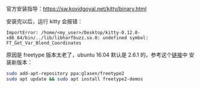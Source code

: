官方安装指导：https://sw.kovidgoyal.net/kitty/binary.html

安装完以后，运行 kitty 会报错： 
```
ImportError: /home/<my_user>/Desktop/kitty-0.12.0-x86_64/bin/../lib/libharfbuzz.so.0: undefined symbol: FT_Get_Var_Blend_Coordinates
```

原因是 freetype 版本太老了，ubuntu 16.04 默认是 2.6.1 的，参考这个[链接](http://ubuntuhandbook.org/index.php/2017/06/install-freetype-2-8-in-ubuntu-16-04-17-04/)中
安装新版本：
```bash
sudo add-apt-repository ppa:glasen/freetype2
sudo apt update && sudo apt install freetype2-demos
```
